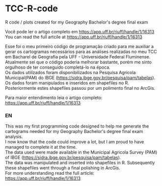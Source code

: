 # TCC-R-code
R code / plots created for my Geography Bachelor's degree final exam

Você pode ler o artigo completo em https://app.uff.br/riuff/handle/1/16313  
You can read the full artcile at https://app.uff.br/riuff/handle/1/16313  

Esse foi o meu primeiro código de programação criado para me auxiliar a gerar os cartogramas necessários para as análises realizadas no meu TCC em Bacharel de Geografia pela UFF - Universidade Federal Fluminense.  
Atualmente sei que o código poderia melhorar bastante, porém me sinto orgulhoso de ter conseguido completá-lo na época.  
Os dados utilizados foram disponibilizados na Pesquisa Agricola Municipal(PAM) do IBGE (https://sidra.ibge.gov.br/pesquisa/pam/tabelas).  
Os dados foram manipulados e inseridos em shapefiles no R.  
Posteriormente estes shapefiles passou por um polimento final no ArcGis.  
  
Para maior entendimento leia o artigo completo: https://app.uff.br/riuff/handle/1/16313  

### EN

This was my first programming code designed to help me generate the cartograms needed for my Geography Bachelor's degree final exam analysis.  
I now know that the code could improve a lot, but I am proud to have managed to complete it at the time.  
The data used were made available in the Municipal Agricola Survey (PAM) of IBGE (https://sidra.ibge.gov.br/pesquisa/pam/tabelas).  
The data was manipulated and inserted into shapefiles in R. Subsequently these shapefiles went through a final polishing in ArcGis.  
For more understanding read the full article: https://app.uff.br/riuff/handle/1/16313  
